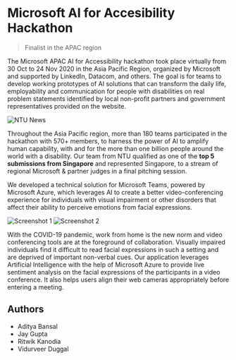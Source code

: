 # Microsoft AI for Accesibility Hackathon
> Finalist in the APAC region

The Microsoft APAC AI for Accessibility hackathon took place virtually from 30 Oct to 24 Nov 2020 in the Asia Pacific Region, organized by Microsoft and supported by LinkedIn, Datacom, and others. The goal is for teams to develop working prototypes of AI solutions that can transform the daily life, employability and communication for people with disabilities on real problem statements identified by local non-profit partners and government representatives provided on the website.

![NTU News](img/s1.png)

Throughout the Asia Pacific region, more than 180 teams participated in the hackathon with 570+ members, to harness the power of AI to amplify human capability, with and for the more than one billion people around the world with a disability. Our team from NTU qualified as one of the **top 5 submissions from Singapore** and represented Singapore, to a stream of regional Microsoft & partner judges in a final pitching session.

We developed a technical solution for Microsoft Teams, powered by Microsoft Azure, which leverages AI to create a better video-conferencing experience for individuals with visual impairment or other disorders that affect their ability to perceive emotions from facial expressions. 

![Screenshot 1](img/s2.png)
![Screenshot 2](img/s3.png)

With the COVID-19 pandemic, work from home is the new norm and video conferencing tools are at the foreground of collaboration. Visually impaired individuals find it difficult to read facial expressions in such a setting and are deprived of important non-verbal cues. Our application leverages Artificial Intelligence with the help of Microsoft Azure to provide live sentiment analysis on the facial expressions of the participants in a video conference. It also helps users align their web cameras appropriately before entering a meeting.

## Authors
* Aditya Bansal
* Jay Gupta
* Ritwik Kanodia
* Vidurveer Duggal
